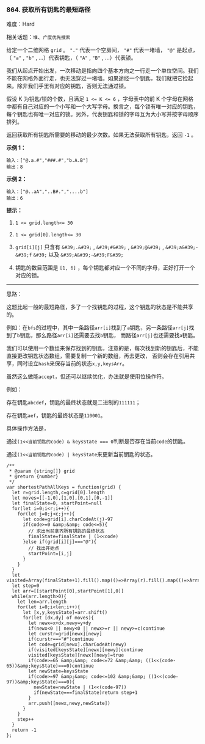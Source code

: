 ### 864. 获取所有钥匙的最短路径

难度：Hard

相关话题：`堆`、`广度优先搜索`

给定一个二维网格 `grid` 。 `"."` 代表一个空房间， `"#"` 代表一堵墙， `"@"` 是起点，（ `"a"` , `"b"` , ...）代表钥匙，（ `"A"` , `"B"` , ...）代表锁。



我们从起点开始出发，一次移动是指向四个基本方向之一行走一个单位空间。我们不能在网格外面行走，也无法穿过一堵墙。如果途经一个钥匙，我们就把它捡起来。除非我们手里有对应的钥匙，否则无法通过锁。



假设 K 为钥匙/锁的个数，且满足 `1 <= K <= 6` ，字母表中的前 K 个字母在网格中都有自己对应的一个小写和一个大写字母。换言之，每个锁有唯一对应的钥匙，每个钥匙也有唯一对应的锁。另外，代表钥匙和锁的字母互为大小写并按字母顺序排列。



返回获取所有钥匙所需要的移动的最少次数。如果无法获取所有钥匙，返回 `-1` 。







**示例 1：** 



```
输入：["@.a.#","###.#","b.A.B"]
输出：8
```


**示例 2：** 



```
输入：["@..aA","..B#.","....b"]
输出：6
```






**提示：** 




1.  `1 <= grid.length<= 30` 

2.  `1 <= grid[0].length<= 30` 

3.  `grid[i][j]` 只含有 `&#39;.&#39;` , `&#39;#&#39;` , `&#39;@&#39;` , `&#39;a&#39;-`  `&#39;f`  `&#39;` 以及 `&#39;A&#39;-&#39;F&#39;` 

4. 钥匙的数目范围是 `[1, 6]` ，每个钥匙都对应一个不同的字母，正好打开一个对应的锁。






-----

思路：

这题比起一般的最短路径，多了一个找钥匙的过程，这个钥匙的状态是不能共享的。

例如：在`bfs`的过程中，其中一条路径`arr[i]`找到了`a`钥匙，另一条路径`arr[j]`找到了`b`钥匙，那么路径`arr[i]`还需要去找`b`钥匙，
而路径`arr[j]`也还需要找`a`钥匙。

我们可以使用一个数组来保存找到的钥匙，注意的是，每次找到新的钥匙后，不能直接更改钥匙状态数组，需要复制一个新的数组，再去更改，
否则会存在引用共享，同时设立`hash`来保存当前的状态`x,y,keysArr`。

虽然这么做能`accept`，但还可以继续优化，办法就是使用位操作符。

例如：

存在钥匙`abcdef`，钥匙的最终状态就是二进制的`111111`；

存在钥匙`aef`，钥匙的最终状态是`110001`。

具体操作方法是，

通过`(1<<当前钥匙的code) & keysState === 0`判断是否存在当前`code`的钥匙。

通过`(1<<当前钥匙的code) | keysState`来更新当前钥匙的状态。


```
/**
 * @param {string[]} grid
 * @return {number}
 */
var shortestPathAllKeys = function(grid) {
  let r=grid.length,c=grid[0].length
  let moves=[[-1,0],[1,0],[0,1],[0,-1]]
  let finalState=0, startPoint=null
  for(let i=0;i<r;i++){
    for(let j=0;j<c;j++){
      let code=grid[i].charCodeAt(j)-97
      if(code>=0 &amp;&amp; code<=5){
        // 求出当前拿齐所有钥匙的最终状态
        finalState=finalState | (1<<code)
      }else if(grid[i][j]==="@"){
        // 找出开始点
        startPoint=[i,j]
      }
    }
  }
  let visited=Array(finalState+1).fill().map(()=>Array(r).fill().map(()=>Array(c).fill(false)))
  let step=0
  let arr=[[startPoint[0],startPoint[1],0]]
  while(arr.length>0){
    let len=arr.length
    for(let i=0;i<len;i++){
      let [x,y,keysState]=arr.shift()
      for(let [dx,dy] of moves){
        let newx=x+dx,newy=y+dy   
        if(newx<0 || newy<0 || newx>=r || newy>=c)continue
        let curstr=grid[newx][newy]
        if(curstr==="#")continue
        let code=grid[newx].charCodeAt(newy)
        if(visited[keysState][newx][newy])continue
        visited[keysState][newx][newy]=true
        if(code>=65 &amp;&amp; code<=72 &amp;&amp; ((1<<(code-65))&amp;keysState)===0)continue
        let newState=keysState
        if(code>=97 &amp;&amp; code<=102 &amp;&amp; ((1<<(code-97))&amp;keysState)===0){
          newState=newState | (1<<(code-97))
          if(newState===finalState)return step+1
        }
        arr.push([newx,newy,newState])
      }
    }
    step++
  }
  return -1
};
```

